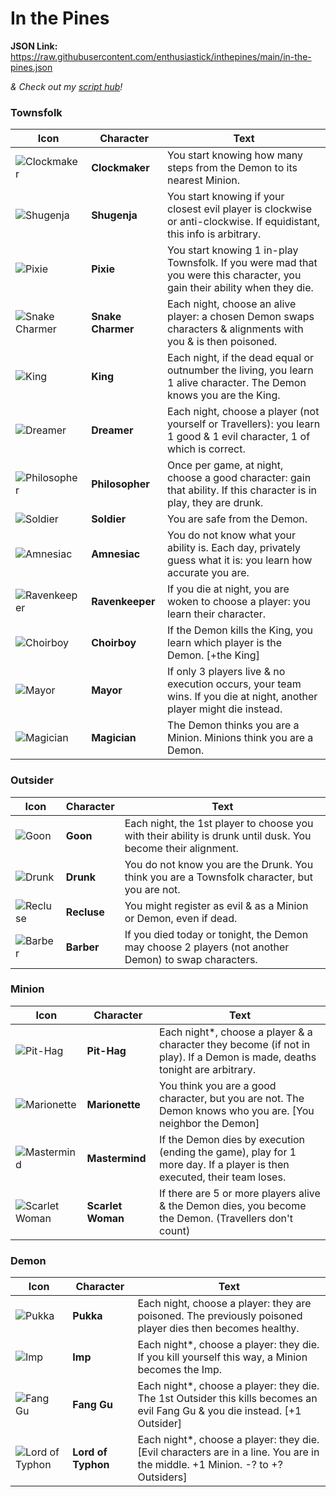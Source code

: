 # In the Pines

**JSON Link:** https://raw.githubusercontent.com/enthusiastick/inthepines/main/in-the-pines.json

*& Check out my [script hub](https://botc.eben.games/ "Blood on the Clocktower scripts by eben")!*

### Townsfolk

Icon | Character | Text
--- | --- | ---
![Clockmaker](https://wiki.bloodontheclocktower.com/images/3/3d/Icon_clockmaker.png) | **Clockmaker** | You start knowing how many steps from the Demon to its nearest Minion.
![Shugenja](https://wiki.bloodontheclocktower.com/images/1/11/Icon_shugenja.png) | **Shugenja** | You start knowing if your closest evil player is clockwise or anti-clockwise. If equidistant, this info is arbitrary.
![Pixie](https://wiki.bloodontheclocktower.com/images/d/d5/Icon_pixie.png) | **Pixie** | You start knowing 1 in-play Townsfolk. If you were mad that you were this character, you gain their ability when they die.
![Snake Charmer](https://wiki.bloodontheclocktower.com/images/0/08/Icon_snakecharmer.png) | **Snake Charmer** | Each night, choose an alive player: a chosen Demon swaps characters & alignments with you & is then poisoned.
![King](https://wiki.bloodontheclocktower.com/images/d/dc/Icon_king.png) | **King** | Each night, if the dead equal or outnumber the living, you learn 1 alive character. The Demon knows you are the King.
![Dreamer](https://wiki.bloodontheclocktower.com/images/f/f2/Icon_dreamer.png) | **Dreamer** | Each night, choose a player (not yourself or Travellers): you learn 1 good & 1 evil character, 1 of which is correct.
![Philosopher](https://wiki.bloodontheclocktower.com/images/5/5d/Icon_philosopher.png) | **Philosopher** | Once per game, at night, choose a good character: gain that ability. If this character is in play, they are drunk.
![Soldier](https://wiki.bloodontheclocktower.com/images/c/c3/Icon_soldier.png) | **Soldier** | You are safe from the Demon.
![Amnesiac](https://wiki.bloodontheclocktower.com/images/2/26/Icon_amnesiac.png) | **Amnesiac** | You do not know what your ability is. Each day, privately guess what it is: you learn how accurate you are.
![Ravenkeeper](https://wiki.bloodontheclocktower.com/images/e/ef/Icon_ravenkeeper.png) | **Ravenkeeper** | If you die at night, you are woken to choose a player: you learn their character.
![Choirboy](https://wiki.bloodontheclocktower.com/images/d/d9/Icon_choirboy.png) | **Choirboy** | If the Demon kills the King, you learn which player is the Demon. [+the King]
![Mayor](https://wiki.bloodontheclocktower.com/images/a/a1/Icon_mayor.png) | **Mayor** | If only 3 players live & no execution occurs, your team wins. If you die at night, another player might die instead.
![Magician](https://wiki.bloodontheclocktower.com/images/9/93/Icon_magician.png) | **Magician** | The Demon thinks you are a Minion. Minions think you are a Demon.

### Outsider

Icon | Character | Text
--- | --- | ---
![Goon](https://wiki.bloodontheclocktower.com/images/6/6f/Icon_goon.png) | **Goon** | Each night, the 1st player to choose you with their ability is drunk until dusk. You become their alignment.
![Drunk](https://wiki.bloodontheclocktower.com/images/4/4a/Icon_drunk.png) | **Drunk** | You do not know you are the Drunk. You think you are a Townsfolk character, but you are not.
![Recluse](https://wiki.bloodontheclocktower.com/images/6/60/Icon_recluse.png) | **Recluse** | You might register as evil & as a Minion or Demon, even if dead.
![Barber](https://wiki.bloodontheclocktower.com/images/1/16/Icon_barber.png) | **Barber** | If you died today or tonight, the Demon may choose 2 players (not another Demon) to swap characters.

### Minion

Icon | Character | Text
--- | --- | ---
![Pit-Hag](https://wiki.bloodontheclocktower.com/images/6/6b/Icon_pithag.png) | **Pit-Hag** | Each night\*, choose a player & a character they become (if not in play). If a Demon is made, deaths tonight are arbitrary.
![Marionette](https://wiki.bloodontheclocktower.com/images/c/cf/Icon_marionette.png) | **Marionette** | You think you are a good character, but you are not. The Demon knows who you are. [You neighbor the Demon]
![Mastermind](https://wiki.bloodontheclocktower.com/images/d/d5/Icon_mastermind.png) | **Mastermind** | If the Demon dies by execution (ending the game), play for 1 more day. If a player is then executed, their team loses.
![Scarlet Woman](https://wiki.bloodontheclocktower.com/images/1/13/Icon_scarletwoman.png) | **Scarlet Woman** | If there are 5 or more players alive & the Demon dies, you become the Demon. (Travellers don't count)


### Demon

Icon | Character | Text
--- | --- | ---
![Pukka](https://wiki.bloodontheclocktower.com/images/f/f4/Icon_pukka.png) | **Pukka** | Each night, choose a player: they are poisoned. The previously poisoned player dies then becomes healthy.
![Imp](https://wiki.bloodontheclocktower.com/images/5/5c/Icon_imp.png) | **Imp** | Each night\*, choose a player: they die. If you kill yourself this way, a Minion becomes the Imp.
![Fang Gu](https://wiki.bloodontheclocktower.com/images/0/0e/Icon_fanggu.png) | **Fang Gu** | Each night\*, choose a player: they die. The 1st Outsider this kills becomes an evil Fang Gu & you die instead. [+1 Outsider]
![Lord of Typhon](https://wiki.bloodontheclocktower.com/images/c/cf/Icon_lordoftyphon.png) | **Lord of Typhon** | Each night\*, choose a player: they die. [Evil characters are in a line. You are in the middle. +1 Minion. -? to +? Outsiders]

